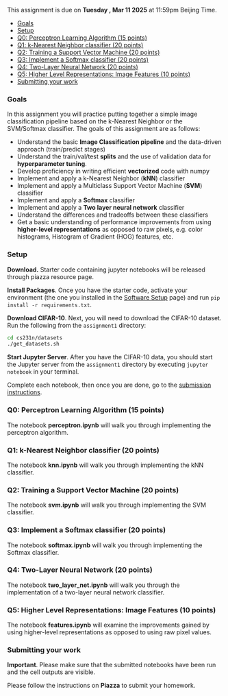 This assignment is due on **Tuesday , Mar 11 2025** at 11:59pm Beijing Time.


- [Goals](#goals)
- [Setup](#setup)
- [Q0: Perceptron Learning Algorithm (15 points)](#q0-perceptron-learning-algorithm-15-points)
- [Q1: k-Nearest Neighbor classifier (20 points)](#q1-k-nearest-neighbor-classifier-20-points)
- [Q2: Training a Support Vector Machine (20 points)](#q2-training-a-support-vector-machine-20-points)
- [Q3: Implement a Softmax classifier (20 points)](#q3-implement-a-softmax-classifier-20-points)
- [Q4: Two-Layer Neural Network (20 points)](#q4-two-layer-neural-network-20-points)
- [Q5: Higher Level Representations: Image Features (10 points)](#q5-higher-level-representations-image-features-10-points)
- [Submitting your work](#submitting-your-work)

### Goals

In this assignment you will practice putting together a simple image classification pipeline based on the k-Nearest Neighbor or the SVM/Softmax classifier. The goals of this assignment are as follows:

- Understand the basic **Image Classification pipeline** and the data-driven approach (train/predict stages)
- Understand the train/val/test **splits** and the use of validation data for **hyperparameter tuning**.
- Develop proficiency in writing efficient **vectorized** code with numpy
- Implement and apply a k-Nearest Neighbor (**kNN**) classifier
- Implement and apply a Multiclass Support Vector Machine (**SVM**) classifier
- Implement and apply a **Softmax** classifier
- Implement and apply a **Two layer neural network** classifier
- Understand the differences and tradeoffs between these classifiers
- Get a basic understanding of performance improvements from using **higher-level representations** as opposed to raw pixels, e.g. color histograms, Histogram of Gradient (HOG) features, etc.

### Setup

**Download.** Starter code containing jupyter notebooks will be released through piazza resource page.

**Install Packages**. Once you have the starter code, activate your environment (the one you installed in the [Software Setup](./setup.md) page) and run `pip install -r requirements.txt`.

**Download CIFAR-10**. Next, you will need to download the CIFAR-10 dataset. Run the following from the `assignment1` directory:

```bash
cd cs231n/datasets
./get_datasets.sh
```
**Start Jupyter Server**. After you have the CIFAR-10 data, you should start the Jupyter server from the
`assignment1` directory by executing `jupyter notebook` in your terminal.

Complete each notebook, then once you are done, go to the [submission instructions](#submitting-your-work).

### Q0: Perceptron Learning Algorithm (15 points)

The notebook **perceptron.ipynb** will walk you through implementing the perceptron algorithm.

### Q1: k-Nearest Neighbor classifier (20 points)

The notebook **knn.ipynb** will walk you through implementing the kNN classifier.

### Q2: Training a Support Vector Machine (20 points)

The notebook **svm.ipynb** will walk you through implementing the SVM classifier.

### Q3: Implement a Softmax classifier (20 points)

The notebook **softmax.ipynb** will walk you through implementing the Softmax classifier.

### Q4: Two-Layer Neural Network (20 points)

The notebook **two\_layer\_net.ipynb** will walk you through the implementation of a two-layer neural network classifier.

### Q5: Higher Level Representations: Image Features (10 points)

The notebook **features.ipynb** will examine the improvements gained by using higher-level representations
as opposed to using raw pixel values.

### Submitting your work

**Important**. Please make sure that the submitted notebooks have been run and the cell outputs are visible.

Please follow the instructions on **Piazza** to submit your homework.
